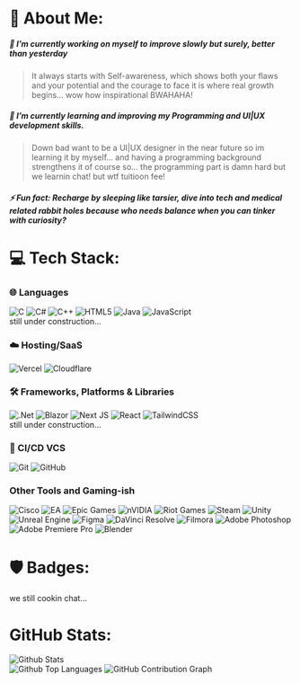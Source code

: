 

# 💫 About Me:

<h5>🔭 I’m currently working on myself to improve slowly but surely, better than yesterday</h5>
<blockquote>It always starts with Self-awareness, which shows both your flaws and your potential and the courage to face it is where real growth begins... wow how inspirational BWAHAHA!</blockquote>
<h5>🌱 I’m currently learning and improving my Programming and UI|UX development skills. </h5>
<blockquote>Down bad want to be a UI|UX designer in the near future so im learning it by myself... and having a programming background strengthens it of course so... the programming part is damn hard but we learnin chat! but wtf tuitioon fee!</blockquote>
<h5>⚡ Fun fact: Recharge by sleeping like tarsier, dive into tech and medical related rabbit holes because who needs balance when you can tinker with curiosity?</h5>


# 💻 Tech Stack:

### 🌐 Languages

![C](https://img.shields.io/badge/c-%2300599C.svg?style=for-the-badge&logo=c&logoColor=white)
![C#](https://img.shields.io/badge/c%23-%23239120.svg?style=for-the-badge&logo=csharp&logoColor=white)
![C++](https://img.shields.io/badge/c++-%2300599C.svg?style=for-the-badge&logo=c%2B%2B&logoColor=white)
![HTML5](https://img.shields.io/badge/html5-%23E34F26.svg?style=for-the-badge&logo=html5&logoColor=white)
![Java](https://img.shields.io/badge/java-%23ED8B00.svg?style=for-the-badge&logo=openjdk&logoColor=white)
![JavaScript](https://img.shields.io/badge/javascript-%23323330.svg?style=for-the-badge&logo=javascript&logoColor=%23F7DF1E) <br> still under construction...

### ☁️ Hosting/SaaS

![Vercel](https://img.shields.io/badge/vercel-%23000000.svg?style=for-the-badge&logo=vercel&logoColor=white)
![Cloudflare](https://img.shields.io/badge/Cloudflare-F38020?style=for-the-badge&logo=cloudflare&logoColor=white)


### 🛠️ Frameworks, Platforms & Libraries

![.Net](https://img.shields.io/badge/.NET-5C2D91?style=for-the-badge&logo=.net&logoColor=white)
![Blazor](https://img.shields.io/badge/blazor-%235C2D91.svg?style=for-the-badge&logo=blazor&logoColor=white)
![Next JS](https://img.shields.io/badge/Next-black?style=for-the-badge&logo=next.js&logoColor=white)
![React](https://img.shields.io/badge/react-%2320232a.svg?style=for-the-badge&logo=react&logoColor=%2361DAFB)
![TailwindCSS](https://img.shields.io/badge/tailwindcss-%3338B2AC.svg?style=for-the-badge&logo=tailwind-css&logoColor=white) <br> still under construction...

### 🚀 CI/CD VCS
![Git](https://img.shields.io/badge/git-%23F05033.svg?style=for-the-badge&logo=git&logoColor=white)
![GitHub](https://img.shields.io/badge/github-%23121011.svg?style=for-the-badge&logo=github&logoColor=white)

### Other Tools and Gaming-ish

![Cisco](https://img.shields.io/badge/cisco-%23049fd9.svg?style=for-the-badge&logo=cisco&logoColor=black)
![EA](https://img.shields.io/badge/ea-%23000000.svg?style=for-the-badge&logo=ea&logoColor=white)
![Epic Games](https://img.shields.io/badge/epicgames-%33313131.svg?style=for-the-badge&logo=epicgames&logoColor=white)
![nVIDIA](https://img.shields.io/badge/nVIDIA-%2376B900.svg?style=for-the-badge&logo=nVIDIA&logoColor=white)
![Riot Games](https://img.shields.io/badge/riotgames-D32936.svg?style=for-the-badge&logo=riotgames&logoColor=white)
![Steam](https://img.shields.io/badge/steam-%23000000.svg?style=for-the-badge&logo=steam&logoColor=white)
![Unity](https://img.shields.io/badge/unity-%23000000.svg?style=for-the-badge&logo=unity&logoColor=white)
![Unreal Engine](https://img.shields.io/badge/unrealengine-%33313131.svg?style=for-the-badge&logo=unrealengine&logoColor=white)
![Figma](https://img.shields.io/badge/Figma-000000?style=for-the-badge&logo=figma&logoColor=F24E1E)
![DaVinci Resolve](https://img.shields.io/badge/DaVinci%20Resolve-000000?style=for-the-badge&logo=davinciresolve&logoColor=46A2F1)
![Filmora](https://img.shields.io/badge/Filmora-000000?style=for-the-badge&logo=filmora&logoColor=00B3E6)
![Adobe Photoshop](https://img.shields.io/badge/Adobe%20Photoshop-000000?style=for-the-badge&logo=adobephotoshop&logoColor=31A8FF)
![Adobe Premiere Pro](https://img.shields.io/badge/Adobe%20Premiere%20Pro-000000?style=for-the-badge&logo=adobepremierepro&logoColor=9999FF)
![Blender](https://img.shields.io/badge/Blender-000000?style=for-the-badge&logo=blender&logoColor=F5792A)


# 🛡️ Badges:
we still cookin chat...

#  GitHub Stats:

![Github Stats](https://github-readme-stats.vercel.app/api?username=Arbl02&theme=tokyonight&show_icons=true&hide_border=false&count_private=true) <br>
![Github Top Languages](https://github-readme-stats.vercel.app/api/top-langs/?username=Arbl02&theme=tokyonight&show_icons=true&hide_border=false&layout=compact)
![GitHub Contribution Graph](https://github-readme-activity-graph.vercel.app/graph?username=Arbl02&bg_color=0d1117&color=58a6ff&line=ffa500&point=f0f6fc&area=true&hide_border=true)
<br>

 






